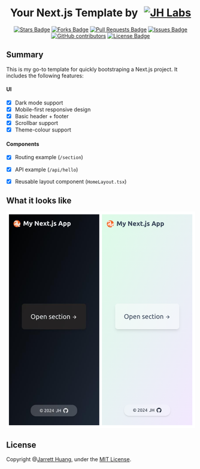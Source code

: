 <h1 align="center">Your Next.js Template by
    <a href="https://labs.jhuang.ca/" target="_blank">
        <img src="https://raw.githubusercontent.com/jarretthuang/your-next-js-template/main/public/logo.png" alt="JH Labs" style="width: 60px; height: 60px; padding-left: 10px;" />
    </a>
</h1>

<div align="center">
    <a href="https://github.com/jarretthuang/your-next-js-template/stargazers"><img src="https://img.shields.io/github/stars/jarretthuang/your-next-js-template" alt="Stars Badge"/></a>
    <a href="https://github.com/jarretthuang/your-next-js-template/network/members"><img src="https://img.shields.io/github/forks/jarretthuang/your-next-js-template" alt="Forks Badge"/></a>
    <a href="https://github.com/jarretthuang/your-next-js-template/pulls"><img src="https://img.shields.io/github/issues-pr/jarretthuang/your-next-js-template" alt="Pull Requests Badge"/></a>
    <a href="https://github.com/jarretthuang/your-next-js-template/issues"><img src="https://img.shields.io/github/issues/jarretthuang/your-next-js-template" alt="Issues Badge"/></a>
    <a href="https://github.com/jarretthuang/your-next-js-template/graphs/contributors"><img alt="GitHub contributors" src="https://img.shields.io/github/contributors/jarretthuang/your-next-js-template?color=2b9348"></a>
    <a href="https://github.com/jarretthuang/your-next-js-template/blob/master/LICENSE"><img src="https://img.shields.io/github/license/jarretthuang/your-next-js-template?color=2b9348" alt="License Badge"/></a>
</div>


## Summary
This is my go-to template for quickly bootstraping a Next.js project. It includes the following features:
#### UI
- [x] Dark mode support
- [x] Mobile-first responsive design
- [x] Basic header + footer
- [x] Scrollbar support
- [x] Theme-colour support

#### Components
- [x] Routing example (`/section`)
- [x] API example (`/api/hello`)
- [x] Reusable layout component (`HomeLayout.tsx`)


## What it looks like
<img alt="Demo" src="public/demo.png"></img>

## License
Copyright @[Jarrett Huang](https://github.com/jarretthuang), under the [MIT License](https://github.com/jarretthuang/json-viewer/blob/main/LICENSE).
